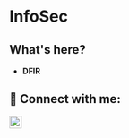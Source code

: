 <h1>InfoSec<br/><a href="https://github.com/AnthonyDeSanto"></a></h1>

<h2>What's here?</h2>

- <b>DFIR</b>

<h2>🤳 Connect with me:</h2>

[<img align="left" alt="AnthonyDeSanto | LinkedIn" width="22px" src="https://cdn.jsdelivr.net/npm/simple-icons@v3/icons/linkedin.svg" />][linkedin]

[linkedin]: https://linkedin.com/in/ajdesanto

<!--
**AnthonyDeSanto/AnthonyDeSanto** is a ✨ _special_ ✨ repository because its `README.md` (this file) appears on your GitHub profile.

Here are some ideas to get you started:

- 🔭 I’m currently working on ...
- 🌱 I’m currently learning ...
- 👯 I’m looking to collaborate on ...
- 🤔 I’m looking for help with ...
- 💬 Ask me about ...
- 📫 How to reach me: ...
- 😄 Pronouns: ...
- ⚡ Fun fact: ...
-->
